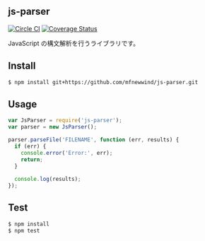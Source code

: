 js-parser
---------

[![Circle CI](https://img.shields.io/circleci/project/mfnewwind/js-parser/master.svg?style=flat-square)](https://circleci.com/gh/mfnewwind/js-parser/tree/master)
[![Coverage Status](https://img.shields.io/coveralls/mfnewwind/js-parser/master.svg?style=flat-square)](https://coveralls.io/r/mfnewwind/js-parser?branch=master)

JavaScript の構文解析を行うライブラリです。

## Install

```sh
$ npm install git+https://github.com/mfnewwind/js-parser.git
```

## Usage

```javascript
var JsParser = require('js-parser');
var parser = new JsParser();

parser.parseFile('FILENAME', function (err, results) {
  if (err) {
    console.error('Error:', err);
    return;
  }
  
  console.log(results);
});
```

## Test

```sh
$ npm install
$ npm test
```
